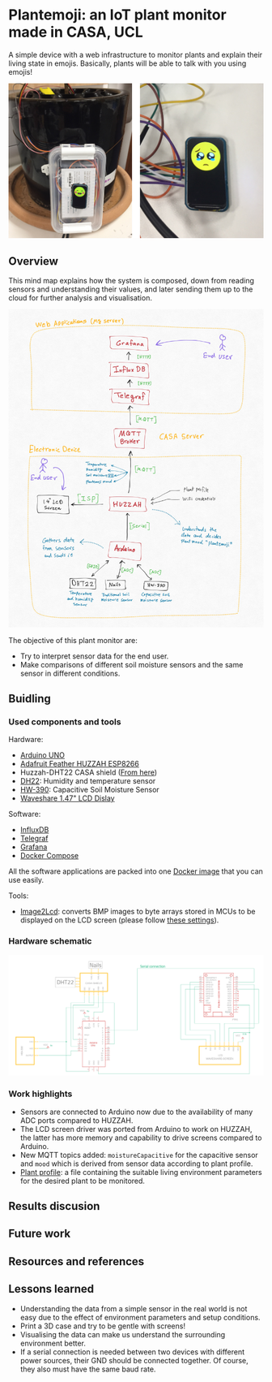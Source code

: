 
# Plantemoji: an IoT plant monitor made in CASA, UCL

A simple device with a web infrastructure to monitor plants and explain their living state in emojis. Basically, plants will be able to talk with you using emojis!

![System components overview](/Docs/Plantemoji-main-photo.jpg)

## Overview

This mind map explains how the system is composed, down from reading sensors and understanding their values, and later sending them up to the cloud for further analysis and visualisation.

![System components overview](/Docs/System-mind-map.jpg)

The objective of this plant monitor are:
 - Try to interpret sensor data for the end user.
 - Make comparisons of different soil moisture sensors and the same sensor in different conditions.
 
## Buidling

### Used components and tools

Hardware:
 - [Arduino UNO](https://store.arduino.cc/products/arduino-uno-rev3)
 - [Adafruit Feather HUZZAH ESP8266](https://learn.adafruit.com/adafruit-feather-huzzah-esp8266/)
 - Huzzah-DHT22 CASA shield ([From here](https://github.com/ucl-casa-ce/casa0014/blob/main/plantMonitor/README.md#multiple-physical-prototypes))
 - [DH22](https://www.adafruit.com/product/385): Humidity and temperature sensor 
 - [HW-390](https://thepihut.com/products/capacitive-soil-moisture-sensor?variant=32137736421438): Capacitive Soil Moisture Sensor 
 - [Waveshare 1.47" LCD Dislay](https://thepihut.com/products/1-47-rounded-spi-lcd-display-module-172x320?variant=42062646509763)
 
Software:
 - [InfluxDB](https://www.influxdata.com/)
 - [Telegraf](https://www.influxdata.com/time-series-platform/telegraf/)
 - [Grafana](https://grafana.com/)
 - [Docker Compose](https://docs.docker.com/compose/)
 
 All the software applications are packed into one [Docker image](/Server/docker-compose.yml) that you can use easily.
 
Tools:
 - [Image2Lcd](https://www.waveshare.com/wiki/File:Image2Lcd.7z): converts BMP images to byte arrays stored in MCUs to be displayed on the LCD screen (please follow [these settings](/Docs/Image2LCD%20app%20settings.jpg)).
 
### Hardware schematic

![Hardware schematic](/Docs/schematic.png)

### Work highlights
 - Sensors are connected to Arduino now due to the availability of many ADC ports compared to HUZZAH.
 - The LCD screen driver was ported from Arduino to work on HUZZAH, the latter has more memory and capability to drive screens compared to Arduino.
 - New MQTT topics added: `moistureCapacitive` for the capacitive sensor and `mood` which is derived from sensor data according to plant profile.
 - [Plant profile](/Code/Huzzah/PlantProfile.h): a file containing the suitable living environment parameters for the desired plant to be monitored.
 
## Results discusion

## Future work

## Resources and references

## Lessons learned
 - Understanding the data from a simple sensor in the real world is not easy due to the effect of environment parameters and setup conditions.
 - Print a 3D case and try to be gentle with screens!
 - Visualising the data can make us understand the surrounding environment better.
 - If a serial connection is needed between two devices with different power sources, their GND should be connected together. Of course, they also must have the same baud rate.
 
